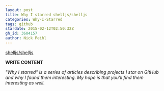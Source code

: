 ```yaml
---
layout: post
title: Why I starred shelljs/shelljs
categories: Why-I-Starred
tags: github
stardate: 2015-02-12T02:50:32Z
gh_id: 3604157
author: Nick Peihl
---
```


[shelljs/shelljs](https://github.com/shelljs/shelljs)

**WRITE CONTENT**

*"Why I starred" is a series of articles describing projects I star on GitHub and why I found them interesting. My hope is that you'll find them interesting as well.*

